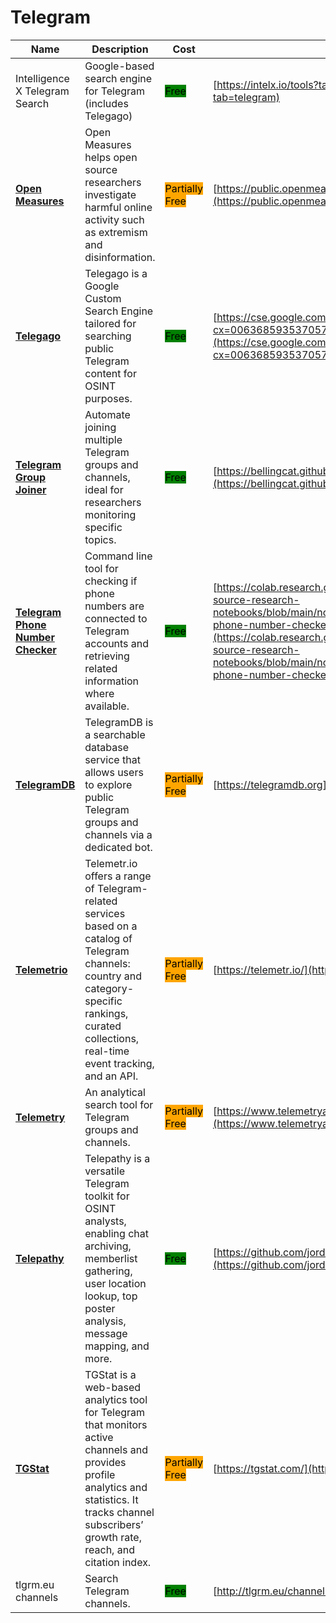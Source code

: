 # Telegram

| Name | Description | Cost | URL |
| --- | --- | --- | --- |
| Intelligence X Telegram Search | Google-based search engine for Telegram (includes Telegago) | <mark style="background-color:green;">Free</mark> | [https://intelx.io/tools?tab=telegram](https://intelx.io/tools?tab=telegram) |
| [**Open Measures**](../../../tools/open-measures/README.md) | Open Measures helps open source researchers investigate harmful online activity such as extremism and disinformation. | <mark style="background-color:orange;">Partially Free</mark> | [https://public.openmeasures.io](https://public.openmeasures.io) |
| [**Telegago**](../../../tools/telegago/README.md) | Telegago is a Google Custom Search Engine tailored for searching public Telegram content for OSINT purposes. | <mark style="background-color:green;">Free</mark> | [https://cse.google.com/cse?cx=006368593537057042503:efxu7xprihg](https://cse.google.com/cse?cx=006368593537057042503:efxu7xprihg) |
| [**Telegram Group Joiner**](../../../tools/telegram-group-joiner/README.md) | Automate joining multiple Telegram groups and channels, ideal for researchers monitoring specific topics. | <mark style="background-color:green;">Free</mark> | [https://bellingcat.github.io/telegram-group-joiner/](https://bellingcat.github.io/telegram-group-joiner/) |
| [**Telegram Phone Number Checker**](../../../tools/telegram-phone-number-checker/README.md) | Command line tool for checking if phone numbers are connected to Telegram accounts and retrieving related information where available. | <mark style="background-color:green;">Free</mark> | [https://colab.research.google.com/github/bellingcat/open-source-research-notebooks/blob/main/notebooks/bellingcat/telegram-phone-number-checker.ipynb](https://colab.research.google.com/github/bellingcat/open-source-research-notebooks/blob/main/notebooks/bellingcat/telegram-phone-number-checker.ipynb) |
| [**TelegramDB**](../../../tools/telegramdb/README.md) | TelegramDB is a searchable database service that allows users to explore public Telegram groups and channels via a dedicated bot. | <mark style="background-color:orange;">Partially Free</mark> | [https://telegramdb.org](https://telegramdb.org) |
| [**Telemetrio**](../../../tools/telemetrio/README.md) | Telemetr.io offers a range of Telegram-related services based on a catalog of Telegram channels: country and category-specific rankings, curated collections, real-time event tracking, and an API. | <mark style="background-color:orange;">Partially Free</mark> | [https://telemetr.io/](https://telemetr.io/) |
| [**Telemetry**](../../../tools/telemetry/README.md) | An analytical search tool for Telegram groups and channels. | <mark style="background-color:orange;">Partially Free</mark> | [https://www.telemetryapp.io/](https://www.telemetryapp.io/) |
| [**Telepathy**](../../../tools/telepathy/README.md) | Telepathy is a versatile Telegram toolkit for OSINT analysts, enabling chat archiving, memberlist gathering, user location lookup, top poster analysis, message mapping, and more. | <mark style="background-color:green;">Free</mark> | [https://github.com/jordanwildon/Telepathy](https://github.com/jordanwildon/Telepathy) |
| [**TGStat**](../../../tools/tgstat/README.md) | TGStat is a web-based analytics tool for Telegram that monitors active channels and provides profile analytics and statistics. It tracks channel subscribers’ growth rate, reach, and citation index. | <mark style="background-color:orange;">Partially Free</mark> | [https://tgstat.com/](https://tgstat.com/) |
| tlgrm.eu channels | Search Telegram channels. | <mark style="background-color:green;">Free</mark> | [http://tlgrm.eu/channels](http://tlgrm.eu/channels) |